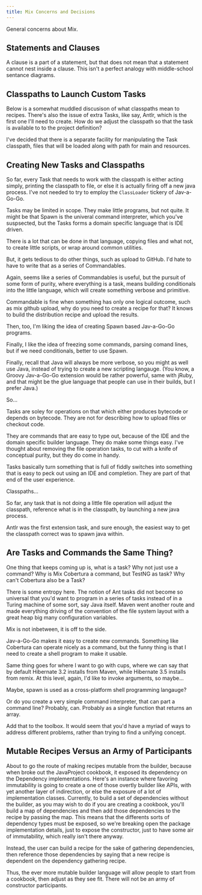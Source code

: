 ```yaml
---
title: Mix Concerns and Decisions
---
```

General concerns about Mix.

## Statements and Clauses

A clause is a part of a statement, but that does not mean that a statement
cannot nest inside a clause. This isn't a perfect analogy with middle-school
sentance diagrams.

## Classpaths to Launch Custom Tasks

Below is a somewhat muddled discusison of what classpaths mean to recipes.
There's also the issue of extra Tasks, like say, Antlr, which is the first one
I'll need to create. How do we adjust the classpath so that the task is
available to to the project definition?

I've decided that there is a separate facility for manipulating the Task
classpath, files that will be loaded along with path for main and resources.

## Creating New Tasks and Classpaths

So far, every Task that needs to work with the classpath is either acting
simply, printing the classpath to file, or else it is actually firing off a new
java process. I've not needed to try to employ the `ClassLoader` tickery of
Jav-a-Go-Go.

Tasks may be limited in scope. They make little programs, but not quite. It
might be that Spawn is the univeral command interpreter, which you've
suspsected, but the Tasks forms a domain specific language that is IDE driven.

There is a lot that can be done in that language, copying files and what not, to
create little scripts, or wrap around common utilities.

But, it gets tedious to do other things, such as upload to GitHub. I'd hate to
have to write that as a series of Commandables.

Again, seems like a series of Commandables is useful, but the pursuit of some
form of purity, where everything is a task, means building conditionals into the
little language, which will create something verbose and primitive.

Commandable is fine when something has only one logical outcome, such as mix
github upload, why do you need to create a recipe for that? It knows to build
the distribution recipe and upload the results.

Then, too, I'm liking the idea of creating Spawn based Jav-a-Go-Go programs.

Finally, I like the idea of freezing some commands, parsing comand lines, but if
we need conditionals, better to use Spawn.

Finally, recall that Java will always be more verbose, so you might as well use
Java, instead of trying to create a new scripting langauge. (You know, a Groovy
Jav-a-Go-Go extension would be rather powerful, same with jRuby, and that might
be the glue language that people can use in their builds, but I prefer Java.)

So...

Tasks are soley for operations on that which either produces bytecode or depends
on bytecode. They are not for describing how to upload files or checkout code.

They are commands that are easy to type out, because of the IDE and the domain
specific builder language. They do make some things easy. I've thought about
removing the file operation tasks, to cut with a knife of conceptual purity, but
they do come in handy.

Tasks basically turn something that is full of fiddly switches into something
that is easy to peck out using an IDE and completion. They are part of that end
of the user experience.

Classpaths...

So far, any task that is not doing a little file operation will adjust the
classpath, reference what is in the classpath, by launching a new java process.

Antlr was the first extension task, and sure enough, the easiest way to get the
classpath correct was to spawn java within.

## Are Tasks and Commands the Same Thing?

One thing that keeps coming up is, what is a task? Why not just use a command?
Why is Mix Cobertura a command, but TestNG as task? Why can't Cobertura also be
a Task?

There is some entropy here. The notion of Ant tasks did not become so universal
that you'd want to program in a series of tasks instead of in a Turing machine
of some sort, say Java itself. Maven went another route and made everything
driving of the convention of the file system layout with a great heap big many
configuration variables.

Mix is not inbetween, it is off to the side.

Jav-a-Go-Go makes it easy to create new commands. Something like Cobertura can
operate nicely as a command, but the funny thing is that I need to create a
shell program to make it usable.

Same thing goes for where I want to go with cups, where we can say that by
default Hibernate 3.2 installs from Maven, while Hibernate 3.5 installs from
remix. At this level, again, I'd like to invoke arguments, so maybe...

Maybe, spawn is used as a cross-platform shell programming langauge?

Or do you create a very simple command interpreter, that can part a command
line? Probably, can. Probably as a single function that returns an array.

Add that to the toolbox. It would seem that you'd have a myriad of ways to
address different problems, rather than trying to find a unifying concept.

## Mutable Recipes Versus an Army of Participants

About to go the route of making recipes mutable from the builder, because when
broke out the JavaProject cookbook, it exposed its dependency on the Dependency
implementations. Here's an instance where favoring immutability is going to
create a one of those overtly builder like APIs, with yet another layer of
indirection, or else the exposure of a lot of implementation classes. Currently,
to build a set of dependencies without the builder, as you may wish to do if you
are creating a cookbook, you'll build a map of dependencies and then add those
dependencies to the recipe by passing the map. This means that the differents
sorts of dependency types must be exposed, so we're breaking open the package
implementation details, just to expose the constructor, just to have some air of
immutability, which really isn't there anyway.

Instead, the user can build a recipe for the sake of gathering dependencies,
then reference those dependencies by saying that a new recipe is dependent on
the dependency gathering recipe.

Thus, the ever more mutable builder language will allow people to start from a
cookbook, then adjust as they see fit. There will not be an army of constructor
participants.
